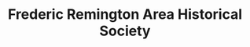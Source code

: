---
layout: repo
title: "Frederic Remington Area Historical Society"
id: 26275
permalink: repos/26275/
---